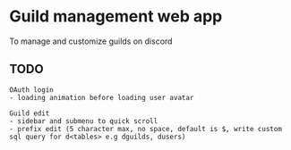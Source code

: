 # Guild management web app
To manage and customize guilds on discord

## TODO
    OAuth login
    - loading animation before loading user avatar

    Guild edit
    - sidebar and submenu to quick scroll
    - prefix edit (5 character max, no space, default is $, write custom sql query for d<tables> e.g dguilds, dusers) 
